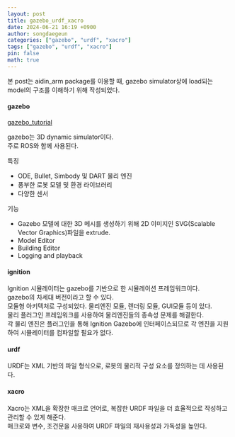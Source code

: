 ```yaml
---
layout: post
title: gazebo_urdf_xacro
date: 2024-06-21 16:19 +0900
author: songdaegeun
categories: ["gazebo", "urdf", "xacro"]
tags: ["gazebo", "urdf", "xacro"]
pin: false
math: true
---
```


본 post는 aidin_arm package를 이용할 때, gazebo simulator상에 load되는 model의 구조를 이해하기 위해 작성되었다.

#### gazebo 
[gazebo_tutorial](https://classic.gazebosim.org/tutorials)  

gazebo는 3D dynamic simulator이다.  
주로 ROS와 함께 사용된다.  

특징
- ODE, Bullet, Simbody 및 DART 물리 엔진
- 풍부한 로봇 모델 및 환경 라이브러리
- 다양한 센서

기능
- Gazebo 모델에 대한 3D 메시를 생성하기 위해 2D 이미지인 SVG(Scalable Vector Graphics)파일을 extrude.
- Model Editor
- Building Editor
- Logging and playback

#### ignition  
Ignition 시뮬레이터는 gazebo를 기반으로 한 시뮬레이션 프레임워크이다.  
gazebo의 차세대 버전이라고 할 수 있다.  
모듈형 아키텍처로 구성되었다. 물리엔진 모듈, 렌더링 모듈, GUI모듈 등이 있다.  
물리 플러그인 프레임워크를 사용하여 물리엔진들의 종속성 문제를 해결한다.  
각 물리 엔진은 플러그인을 통해 Ignition Gazebo에 인터페이스되므로 각 엔진을 지원하여 시뮬레이터를 컴파일할 필요가 없다.  

#### urdf  
URDF는 XML 기반의 파일 형식으로, 로봇의 물리적 구성 요소를 정의하는 데 사용된다.

#### xacro  
Xacro는 XML을 확장한 매크로 언어로, 복잡한 URDF 파일을 더 효율적으로 작성하고 관리할 수 있게 해준다.  
매크로와 변수, 조건문을 사용하여 URDF 파일의 재사용성과 가독성을 높인다.  

